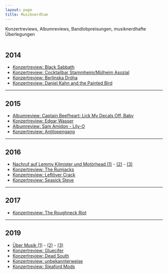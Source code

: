 ```yaml
---
layout: page
title: Musiknerdtum
---
```



Konzertreviews, Albumreviews, Bandlobpreisungen, musiknerdhafte Überlegungen
<br><br>

## 2014

* [Konzertreview: Black Sabbath](https://grillmoebel.github.io/2014/06/09/seventh-post-of-the-seventh-post/)
* [Konzertreview: Cocktailbar Stammheim/Mülheim Asozial](https://grillmoebel.github.io/2014/09/29/is-it-called-twentyfirst-post/)
* [Konzertreview: Berlinska Dróha](https://grillmoebel.github.io/2014/10/26/twentyfourth-post/)
* [Konzertreview: Daniel Kahn and the Painted Bird](https://grillmoebel.github.io/2014/11/03/twentyfifth-post/)


---

## 2015

* [Albumreview: Captain Beefheart: Lick My Decals Off, Baby](https://grillmoebel.github.io/2015/02/01/thirtysixth-post/)
* [Konzertreview: Edgar Wasser](https://grillmoebel.github.io/2015/04/14/fourtyfifth-post/)
* [Albumreview: Sam Amidon - Lily-O](https://grillmoebel.github.io/2015/05/10/fiftieth-post-jubilee-jubilee/)
* [Konzertreview: Antilopengang](https://grillmoebel.github.io/2015/12/19/seventyninth-post/)

---

## 2016 

* [Nachruf auf Lemmy Kilmister und Motörhead (1)](https://grillmoebel.github.io/2016/01/01/eightyfirst-post/) - [(2)](https://grillmoebel.github.io/2016/01/01/eightysecond-post/) - [(3)](https://grillmoebel.github.io/2016/01/05/eightyfourth-post/)
* [Konzertreview: The Rumjacks](https://grillmoebel.github.io/2016/08/21/eighth-post/)
* [Konzertreview: Leftöver Crack](https://grillmoebel.github.io/2016/08/25/ninth-post/)
* [Konzertreview: Seasick Steve](https://grillmoebel.github.io/2016/10/26/sixteenth-post/)

---

## 2017

* [Konzertreview: The Roughneck Riot](https://grillmoebel.github.io/2017/10/15/fourtythird-post/)

---

## 2019

* [Über Musik (1)](https://grillmoebel.github.io/2019/01/06/eightythird-post/) - [(2)](https://grillmoebel.github.io/2019/01/06/eightyfourth-post/) - [(3)](https://grillmoebel.github.io/2019/01/08/eightyfifth-post/)
* [Konzertreview: Gluecifer](https://grillmoebel.github.io/2019/04/20/ninetysixth-post/)
* [Konzertreview: Dead South](https://grillmoebel.github.io/2019/04/21/ninetyseventh-post/)
* [Konzertreview: unbekannterweise](https://grillmoebel.github.io/2019/06/22/third-post/)
* [Konzertreview: Sleaford Mods](https://grillmoebel.github.io/2019/09/12/eighth-post/)


